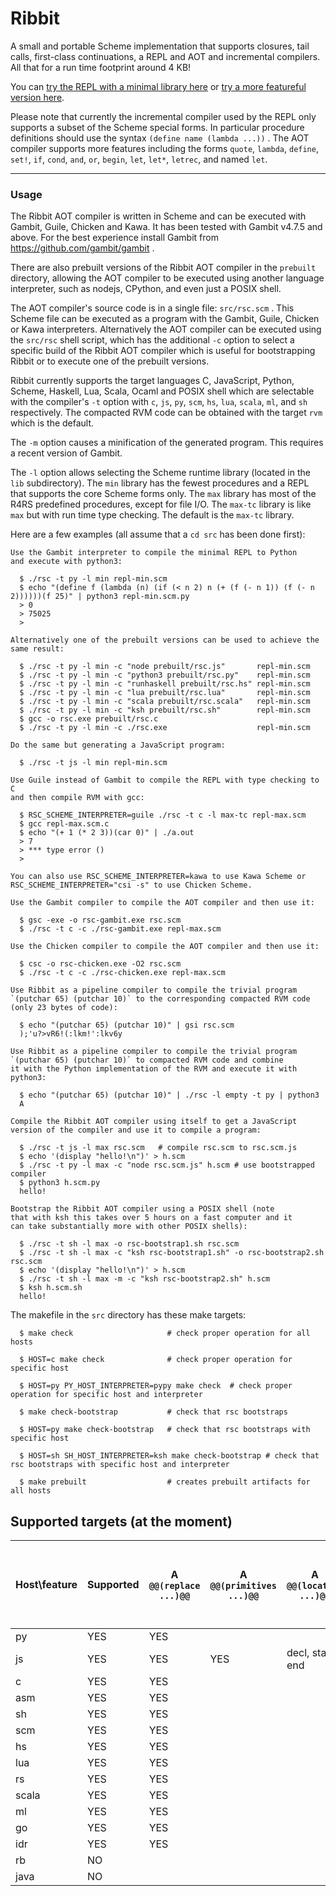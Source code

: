 # Ribbit

A small and portable Scheme implementation that supports closures, tail calls, first-class continuations, a REPL and AOT and incremental compilers. All that for a run time footprint around 4 KB!

You can [try the REPL with a minimal library here](https://udem-dlteam.github.io/ribbit/repl-min.html) or [try a more featureful version here](https://udem-dlteam.github.io/ribbit/repl-max.html).

Please note that currently the incremental compiler used by the REPL only supports a subset of the Scheme special forms. In particular procedure definitions should use the syntax `(define name (lambda ...))` . The AOT compiler supports more features including the forms `quote`, `lambda`, `define`, `set!`, `if`, `cond`, `and`, `or`, `begin`, `let`, `let*`, `letrec`, and named `let`.

<hr>

### Usage

The Ribbit AOT compiler is written in Scheme and can be executed with Gambit, Guile, Chicken and Kawa. It has been tested with Gambit v4.7.5 and above. For the best experience install Gambit from https://github.com/gambit/gambit .

There are also prebuilt versions of the Ribbit AOT compiler in the `prebuilt` directory, allowing the AOT compiler to be executed using another language interpreter, such as nodejs, CPython, and even just a POSIX shell.

The AOT compiler's source code is in a single file: `src/rsc.scm` . This Scheme file can be executed as a program with the Gambit, Guile, Chicken or Kawa interpreters. Alternatively the AOT compiler can be executed using the `src/rsc` shell script, which has the additional `-c` option to select a specific build of the Ribbit AOT compiler which is useful for bootstrapping Ribbit or to execute one of the prebuilt versions.

Ribbit currently supports the target languages C, JavaScript, Python, Scheme, Haskell, Lua, Scala, Ocaml and POSIX shell which are selectable with the compiler's `-t` option with `c`, `js`, `py`, `scm`, `hs`, `lua`, `scala`, `ml`, and `sh` respectively.  The compacted RVM code can be obtained with the target `rvm` which is the default.

The `-m` option causes a minification of the generated program. This requires a recent version of Gambit.

The `-l` option allows selecting the Scheme runtime library (located in the `lib` subdirectory). The `min` library has the fewest procedures and a REPL that supports the core Scheme forms only. The `max` library has most of the R4RS predefined procedures, except for file I/O. The `max-tc` library is like `max` but with run time type checking. The default is the `max-tc` library.

Here are a few examples (all assume that a `cd src` has been done first):

    Use the Gambit interpreter to compile the minimal REPL to Python
    and execute with python3:

      $ ./rsc -t py -l min repl-min.scm
      $ echo "(define f (lambda (n) (if (< n 2) n (+ (f (- n 1)) (f (- n 2))))))(f 25)" | python3 repl-min.scm.py
      > 0
      > 75025
      >

    Alternatively one of the prebuilt versions can be used to achieve the
    same result:

      $ ./rsc -t py -l min -c "node prebuilt/rsc.js"       repl-min.scm
      $ ./rsc -t py -l min -c "python3 prebuilt/rsc.py"    repl-min.scm
      $ ./rsc -t py -l min -c "runhaskell prebuilt/rsc.hs" repl-min.scm
      $ ./rsc -t py -l min -c "lua prebuilt/rsc.lua"       repl-min.scm
      $ ./rsc -t py -l min -c "scala prebuilt/rsc.scala"   repl-min.scm
      $ ./rsc -t py -l min -c "ksh prebuilt/rsc.sh"        repl-min.scm
      $ gcc -o rsc.exe prebuilt/rsc.c
      $ ./rsc -t py -l min -c ./rsc.exe                    repl-min.scm

    Do the same but generating a JavaScript program:

      $ ./rsc -t js -l min repl-min.scm

    Use Guile instead of Gambit to compile the REPL with type checking to C
    and then compile RVM with gcc:

      $ RSC_SCHEME_INTERPRETER=guile ./rsc -t c -l max-tc repl-max.scm
      $ gcc repl-max.scm.c
      $ echo "(+ 1 (* 2 3))(car 0)" | ./a.out
      > 7
      > *** type error ()
      >

    You can also use RSC_SCHEME_INTERPRETER=kawa to use Kawa Scheme or
    RSC_SCHEME_INTERPRETER="csi -s" to use Chicken Scheme.

    Use the Gambit compiler to compile the AOT compiler and then use it:

      $ gsc -exe -o rsc-gambit.exe rsc.scm
      $ ./rsc -t c -c ./rsc-gambit.exe repl-max.scm

    Use the Chicken compiler to compile the AOT compiler and then use it:

      $ csc -o rsc-chicken.exe -O2 rsc.scm
      $ ./rsc -t c -c ./rsc-chicken.exe repl-max.scm

    Use Ribbit as a pipeline compiler to compile the trivial program
    `(putchar 65) (putchar 10)` to the corresponding compacted RVM code
    (only 23 bytes of code):

      $ echo "(putchar 65) (putchar 10)" | gsi rsc.scm
      );'u?>vR6!(:lkm!':lkv6y

    Use Ribbit as a pipeline compiler to compile the trivial program
    `(putchar 65) (putchar 10)` to compacted RVM code and combine
    it with the Python implementation of the RVM and execute it with python3:

      $ echo "(putchar 65) (putchar 10)" | ./rsc -l empty -t py | python3
      A

    Compile the Ribbit AOT compiler using itself to get a JavaScript
    version of the compiler and use it to compile a program:

      $ ./rsc -t js -l max rsc.scm   # compile rsc.scm to rsc.scm.js
      $ echo '(display "hello!\n")' > h.scm
      $ ./rsc -t py -l max -c "node rsc.scm.js" h.scm # use bootstrapped compiler
      $ python3 h.scm.py
      hello!

    Bootstrap the Ribbit AOT compiler using a POSIX shell (note
    that with ksh this takes over 5 hours on a fast computer and it
    can take substantially more with other POSIX shells):

      $ ./rsc -t sh -l max -o rsc-bootstrap1.sh rsc.scm
      $ ./rsc -t sh -l max -c "ksh rsc-bootstrap1.sh" -o rsc-bootstrap2.sh rsc.scm
      $ echo '(display "hello!\n")' > h.scm
      $ ./rsc -t sh -l max -m -c "ksh rsc-bootstrap2.sh" h.scm
      $ ksh h.scm.sh
      hello!

The makefile in the `src` directory has these make targets:

      $ make check                     # check proper operation for all hosts

      $ HOST=c make check              # check proper operation for specific host

      $ HOST=py PY_HOST_INTERPRETER=pypy make check  # check proper operation for specific host and interpreter

      $ make check-bootstrap           # check that rsc bootstraps

      $ HOST=py make check-bootstrap   # check that rsc bootstraps with specific host

      $ HOST=sh SH_HOST_INTERPRETER=ksh make check-bootstrap # check that rsc bootstraps with specific host and interpreter

      $ make prebuilt                  # creates prebuilt artifacts for all hosts

## Supported targets (at the moment)

| Host\feature | Supported | A `@@(replace ...)@@` | A `@@(primitives ...)@@` | A `@@(location ...)@@` | Rib conversion (host2scm, scm2host) | Arity feature (`arity-check` and `rest-param`) |
|--------------|-----------|-----------------------|--------------------------|------------------------|-------------------------------------|------------------------------------------------|
| py           |   YES     |       YES             |                          |                        |                                     |                                                |
| js           |   YES     |       YES             |       YES                |    decl, start, end    |                                     |                                                |
| c            |   YES     |       YES             |                          |                        |                                     |                                                |
| asm          |   YES     |       YES             |                          |                        |                                     |                                                |
| sh           |   YES     |       YES             |                          |                        |                                     |                                                |
| scm          |   YES     |       YES             |                          |                        |                                     |                                                |
| hs           |   YES     |       YES             |                          |                        |                                     |                                                |
| lua          |   YES     |       YES             |                          |                        |                                     |                                                |
| rs           |   YES     |       YES             |                          |                        |                                     |                                                |
| scala        |   YES     |       YES             |                          |                        |                                     |                                                |
| ml           |   YES     |       YES             |                          |                        |                                     |                                                |
| go           |   YES     |       YES             |                          |                        |                                     |                                                |
| idr          |   YES     |       YES             |                          |                        |                                     |                                                |
| rb           |   NO      |                       |                          |                        |                                     |                                                |
| java         |   NO      |                       |                          |                        |                                     |                                                |
